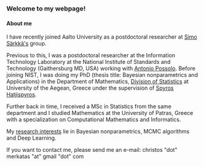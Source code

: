 ### Welcome to my webpage!

#### About me

I have recently joined Aalto University as a postdoctoral researcher at [Simo Särkkä's](https://users.aalto.fi/~ssarkka/) group.


Previous to this, I was a postdoctoral researcher at the Information Technology Laboratory at the National Institute of Standards and Technology (Gaithersburg MD, USA) working with [Antonio Possolo](https://www.nist.gov/people/antonio-possolo).  Before joining NIST, I was doing my PhD (thesis title: Bayesian nonparametrics and Applications)
in the Department of Mathematics, [Division of Statistics](http://www.actuar.aegean.gr/index.php/en/) at University of the Aegean, Greece under the supervision of [Spyros Hatjispyros](http://www.samos.aegean.gr/actuar/schatz/index.htm).

Further back in time, I received a MSc in Statistics from the same department 
and I studied Mathematics at the University of Patras, Greece with a specialization on
Computational Mathematics and Informatics.

My [research interests](https://cmerkatas.github.io/research/) lie in Bayesian nonparametrics, MCMC algorithms and Deep Learning.

If you want to contact me, 
please send me an e-mail: christos "dot" merkatas "at" gmail "dot" com


